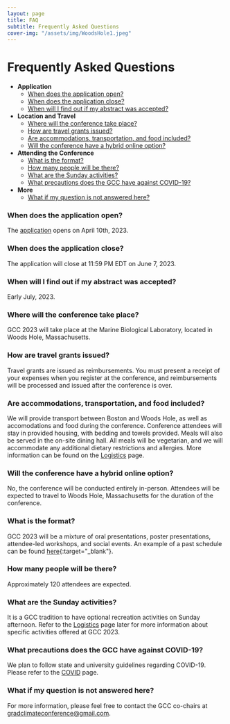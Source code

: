 ```yaml
---
layout: page
title: FAQ
subtitle: Frequently Asked Questions
cover-img: "/assets/img/WoodsHole1.jpeg"
---
```


# Frequently Asked Questions
- __Application__
    - [When does the application open?](#when-does-the-application-open)
    - [When does the application close?](#when-does-the-application-close)
    - [When will I find out if my abstract was accepted?](#when-will-i-find-out-if-my-abstract-was-accepted)
- __Location and Travel__
    - [Where will the conference take place?](#where-will-the-conference-take-place)
    - [How are travel grants issued?](#how-are-travel-grants-issued)
    - [Are accommodations, transportation, and food included?](#are-accommodations-transportation-and-food-included)
    - [Will the conference have a hybrid online option?](#will-the-conference-have-a-hybrid-online-option)
- __Attending the Conference__
    - [What is the format?](#what-is-the-format)
    - [How many people will be there?](#how-many-people-will-be-there)
    - [What are the Sunday activities?](#what-are-the-sunday-activities)
    - [What precautions does the GCC have against COVID-19?](#what-precautions-does-the-gcc-have-against-covid-19)
- __More__
    - [What if my question is not answered here?](#what-if-my-question-is-not-answered-here)


### When does the application open?

The [application](https://graduateclimateconference.github.io/application/) opens on April 10th, 2023.

### When does the application close?

The application will close at 11:59 PM EDT on June 7, 2023.

### When will I find out if my abstract was accepted?

Early July, 2023.

### Where will the conference take place?

GCC 2023 will take place at the Marine Biological Laboratory, located in Woods Hole, Massachusetts.

### How are travel grants issued?

Travel grants are issued as reimbursements. You must present a receipt of your expenses when you register at the conference, and reimbursements will be processed and issued after the conference is over.

### Are accommodations, transportation, and food included?

We will provide transport between Boston and Woods Hole, as well as accomodations and food during the conference. Conference attendees will stay in provided housing, with bedding and towels provided. Meals will also be served in the on-site dining hall. All meals will be vegetarian, and we will accommodate any additional dietary restrictions and allergies. More information can be found on the [Logistics](https://graduateclimateconference.github.io/logistics/) page.

### Will the conference have a hybrid online option?

No, the conference will be conducted entirely in-person. Attendees will be expected to travel to Woods Hole, Massachusetts for the duration of the conference.

### What is the format?

GCC 2023 will be a mixture of oral presentations, poster presentations, attendee-led workshops, and social events. An example of a past schedule can be found [here](http://gradclimateconf.mit.edu/wp-content/uploads/2019/11/GCC-2019-Schedule-10.pdf){:target="_blank"}.

### How many people will be there?

Approximately 120 attendees are expected.

### What are the Sunday activities?

It is a GCC tradition to have optional recreation activities on Sunday afternoon. Refer to the [Logistics](https://graduateclimateconference.github.io/logistics/) page later for more information about specific activities offered at GCC 2023.

### What precautions does the GCC have against COVID-19?

We plan to follow state and university guidelines regarding COVID-19. Please refer to the [COVID](https://graduateclimateconference.github.io/covid/) page.

### What if my question is not answered here?

For more information, please feel free to contact the GCC co-chairs at [gradclimateconference@gmail.com](mailto:gradclimateconference@gmail.com).
